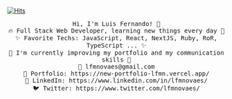 [![Hits](https://hits.seeyoufarm.com/api/count/incr/badge.svg?url=https%3A%2F%2Fgithub.com%2Flfmnovaes&count_bg=%2379C83D&title_bg=%23555555&icon=github.svg&icon_color=%23E7E7E7&title=hits&edge_flat=false)](https://hits.seeyoufarm.com)

<p align="center">
  <samp>
    Hi, I'm Luis Fernando! 👋 <br>
    🔥 Full Stack Web Developer, learning new things every day 📖 <br>
    ✨ Favorite Techs: JavaScript, React, NextJS, Ruby, RoR, TypeScript ... ✨ <br>
    💪 I'm currently improving my portfolio and my communication skills 📢 <br>
    📧 lfmnovaes@gmail.com <br>
    🎨 Portfolio: https://new-portfolio-lfmn.vercel.app/ <br>
    💼 LinkedIn: https://www.linkedin.com/in/lfmnovaes/ <br>
    🐦 Twitter: https://www.twitter.com/lfmnovaes/
  </samp>
</p>
